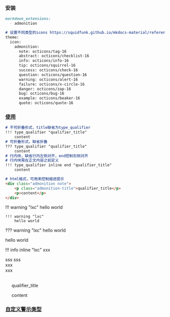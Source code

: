 
### 安装
```markdown
markdown_extensions:
  - admonition

# 设置不同类型的icons https://squidfunk.github.io/mkdocs-material/reference/admonitions/#admonition-icons-octicons
theme:
  icon:
    admonition:
      note: octicons/tag-16
      abstract: octicons/checklist-16
      info: octicons/info-16
      tip: octicons/squirrel-16
      success: octicons/check-16
      question: octicons/question-16
      warning: octicons/alert-16
      failure: octicons/x-circle-16
      danger: octicons/zap-16
      bug: octicons/bug-16
      example: octicons/beaker-16
      quote: octicons/quote-16
```

### [使用](https://squidfunk.github.io/mkdocs-material/reference/admonitions/#admonition-icons-octicons)
```markdown
# 不可折叠形式，title缺省为type_qualifier
!!! type_qualifier "qualifier_title"
    content
# 可折叠形式，缺省折叠
??? type_qualifier "qualifier_title"
    content
# 行内块，缺省行内左侧对齐，end控制右侧对齐
# 行内块需在正文内容之前定义
!!! type_qualifier inline end "qualifier_title"
    content

# html格式，可用来控制缩进提示
<div class="admonition note">
    <p class="admonition-title">qualifier_title</p>
    <p>content</p>
</div>  
```

!!! warning "lxc"
    hello world

    !!! warning "lxc"
        hello world


??? warning "lxc"
    hello world

hello world

!!! info inline "lxc"
    xxx

sss
sss  
xxx  
xxx
</br>
</br>



<div class="admonition note" style="margin-left: 20px;">
    <p class="admonition-title">qualifier_title</p>
    <p>content</p>
</div>  



### [自定义警示类型](https://squidfunk.github.io/mkdocs-material/reference/admonitions/#customization)

